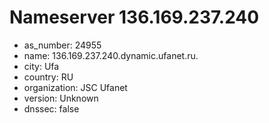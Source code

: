 # Nameserver 136.169.237.240

* as_number: 24955
* name: 136.169.237.240.dynamic.ufanet.ru.
* city: Ufa
* country: RU
* organization: JSC Ufanet
* version: Unknown
* dnssec: false
